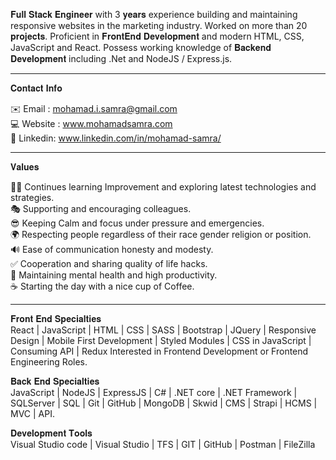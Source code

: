 𝐅𝐮𝐥𝐥 𝐒𝐭𝐚𝐜𝐤 𝐄𝐧𝐠𝐢𝐧𝐞𝐞𝐫 with 3 𝐲𝐞𝐚𝐫𝐬 experience building and maintaining responsive websites in the marketing industry. Worked on more than 20 𝐩𝐫𝐨𝐣𝐞𝐜𝐭𝐬. Proficient in 𝐅𝐫𝐨𝐧𝐭𝐄𝐧𝐝 𝐃𝐞𝐯𝐞𝐥𝐨𝐩𝐦𝐞𝐧𝐭 and modern HTML, CSS, JavaScript and React. Possess working knowledge of 𝐁𝐚𝐜𝐤𝐞𝐧𝐝 𝐃𝐞𝐯𝐞𝐥𝐨𝐩𝐦𝐞𝐧𝐭 including .Net and NodeJS / Express.js.

---------------------------------------------

𝐂𝐨𝐧𝐭𝐚𝐜𝐭 𝐈𝐧𝐟𝐨

✉️ Email : mohamad.i.samra@gmail.com <br />
💻 Website : www.mohamadsamra.com <br />
📑 Linkedin: www.linkedin.com/in/mohamad-samra/ <br />

---------------------------------------------

𝐕𝐚𝐥𝐮𝐞𝐬

👨‍🎓 Continues learning Improvement and exploring latest technologies and strategies.<br />
🎭 Supporting and encouraging colleagues.<br />
😎 Keeping Calm and focus under pressure and emergencies.<br />
🌍 Respecting people regardless of their race gender religion or position.<br />
🔊 Ease of communication honesty and modesty.<br />
✅ Cooperation and sharing quality of life hacks.<br />
🌝 Maintaining mental health and high productivity. <br />
☕️ Starting the day with a nice cup of Coffee.<br />

---------------------------------------------

𝐅𝐫𝐨𝐧𝐭 𝐄𝐧𝐝 𝐒𝐩𝐞𝐜𝐢𝐚𝐥𝐭𝐢𝐞𝐬<br />
React | JavaScript | HTML | CSS | SASS | Bootstrap | JQuery | Responsive Design | Mobile First Development | Styled Modules | CSS in JavaScript | Consuming API | Redux
Interested in Frontend Development or Frontend Engineering Roles.

𝐁𝐚𝐜𝐤 𝐄𝐧𝐝 𝐒𝐩𝐞𝐜𝐢𝐚𝐥𝐭𝐢𝐞𝐬<br />
JavaScript | NodeJS | ExpressJS | C# | .NET core | .NET Framework | SQLServer | SQL | Git | GitHub | MongoDB | Skwid | CMS | Strapi | HCMS | MVC | API.

𝐃𝐞𝐯𝐞𝐥𝐨𝐩𝐦𝐞𝐧𝐭 𝐓𝐨𝐨𝐥𝐬<br />
Visual Studio code | Visual Studio | TFS | GIT | GitHub | Postman | FileZilla
